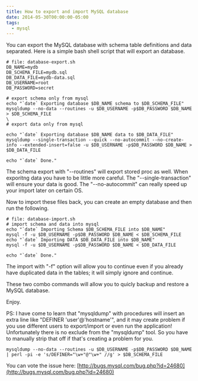```yaml
---
title: How to export and import MySQL database
date: 2014-05-30T00:00:00-05:00
tags:
  - mysql
---
```

You can export the MySQL database with schema table definitions and data separated. Here is a simple bash shell script that will export an database.
```
# file: database-export.sh
DB_NAME=mydb
DB_SCHEMA_FILE=mydb.sql
DB_DATA_FILE=mydb-data.sql
DB_USERNAME=root
DB_PASSWORD=secret

# export schema only from mysql 
echo "`date` Exporting database $DB_NAME schema to $DB_SCHEMA_FILE"
mysqldump --no-data --routines -u $DB_USERNAME -p$DB_PASSWORD $DB_NAME > $DB_SCHEMA_FILE
\
# export data only from mysql

echo "`date` Exporting database $DB_NAME data to $DB_DATA_FILE"
mysqldump --single-transaction --quick --no-autocommit --no-create-info --extended-insert=false -u $DB_USERNAME -p$DB_PASSWORD $DB_NAME > $DB_DATA_FILE

echo "`date` Done."
```
The schema export with "--routines" will export stored proc as well. When exporitng data you have to be little more careful. The "--single-transaction" will ensure your data is good. The "--no-autocommit" can really speed up your import later on certain OS.

Now to import these files back, you can create an empty database and then run the following.
```
# file: database-import.sh 
# import schema and data into mysql
echo "`date` Importing Schema $DB_SCHEMA_FILE into $DB_NAME"
mysql -f -u $DB_USERNAME -p$DB_PASSWORD $DB_NAME < $DB_SCHEMA_FILE
echo "`date` Importing DATA $DB_DATA_FILE into $DB_NAME"
mysql -f -u $DB_USERNAME -p$DB_PASSWORD $DB_NAME < $DB_DATA_FILE

echo "`date` Done."
```
The import with "-f" option will allow you to continue even if you already have duplicated data in the tables; it will simply ignore and continue.

These two combo commands will allow you to quicly backup and restore a MySQL database.

Enjoy.

PS: I have come to learn that "mysqldump" with procedures will insert an extra line like "DEFINER 'user'@'hostname'", and it may create problem if you use different users to export/import or even run the application! Unfortunately there is no exclude from the "mysqldump" tool. So you have to manually strip that off if that's creating a problem for you.

    mysqldump --no-data --routines -u $DB_USERNAME -p$DB_PASSWORD $DB_NAME | perl -pi -e 's/DEFINER="\w+"@"\w+" //g' > $DB_SCHEMA_FILE

You can vote the issue here: [http://bugs.mysql.com/bug.php?id=24680](http://bugs.mysql.com/bug.php?id=24680)
